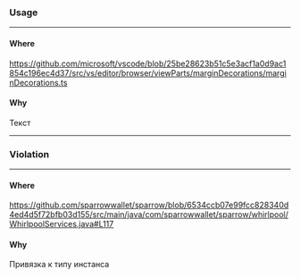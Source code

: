 ### Usage

---
#### Where

https://github.com/microsoft/vscode/blob/25be28623b51c5e3acf1a0d9ac1854c196ec4d37/src/vs/editor/browser/viewParts/marginDecorations/marginDecorations.ts

#### Why

Текст

------------------------

### Violation

---
#### Where

https://github.com/sparrowwallet/sparrow/blob/6534ccb07e99fcc828340d4ed4d5f72bfb03d155/src/main/java/com/sparrowwallet/sparrow/whirlpool/WhirlpoolServices.java#L117

#### Why

Привязка к типу инстанса
